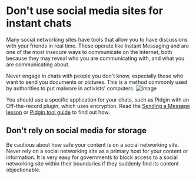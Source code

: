 [Title]: # (Don't rely social media sites)
[Difficulty]: # (Beginner)
[Order]: # (8)

# Don't use social media sites for instant chats

Many social networking sites have tools that allow you to have discussions with your friends in real time. These operate like Instant Messaging and are one of the most insecure ways to communicate on the internet, both because they may reveal who you are communicating with, and what you are communicating about.

Never engage in chats with people you don't know, especially those who want to send you documents or pictures. This is a method commonly used by authorities to put malware in activists' computers.
![image](socialb4.png)

You should use a specific application for your chats, such as Pidgin with an Off-the-record plugin, which uses encryption. Read the [Sending a Message lesson](umbrella://lesson/sending-a-message) or [Pidgin tool guide](umbrella://lesson/pidgin) to find out how. 

## Don't rely on social media for storage

Be cautious about how safe your content is on a social networking site. Never rely on a social networking site as a primary host for your content or information. It is very easy for governments to block access to a social networking site within their boundaries if they suddenly find its content objectionable.